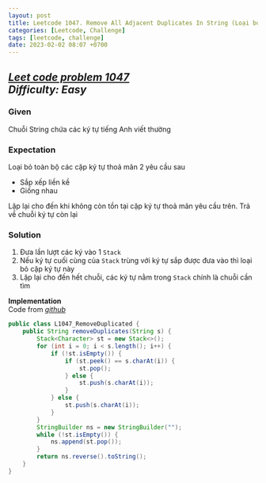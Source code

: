 ```yaml
---
layout: post
title: Leetcode 1047. Remove All Adjacent Duplicates In String (Loại bỏ tất cả các bản sao liền kề trong chuỗi)
categories: [Leetcode, Challenge]
tags: [leetcode, challenge]
date: 2023-02-02 08:07 +0700
---
```

[_Leet code problem 1047_](https://leetcode.com/problems/remove-all-adjacent-duplicates-in-string/)\
_Difficulty: Easy_
---
### Given
Chuỗi String chứa các ký tự tiếng Anh viết thường

### Expectation
Loại bỏ toàn bộ các cặp ký tự thoả mãn 2 yêu cầu sau
* Sắp xếp liền kề
* Giống nhau

Lặp lại cho đến khi không còn tồn tại cặp ký tự thoả mãn yêu cầu trên. Trả về chuỗi ký tự còn lại

### Solution

1. Đưa lần lượt các ký vào 1 `Stack`
2. Nếu ký tự cuối cùng của `Stack` trùng với ký tự sắp được đưa vào thì loại bỏ cặp ký tự này
3. Lặp lại cho đến hết chuỗi, các ký tự nằm trong `Stack` chính là chuỗi cần tìm

**Implementation**\
Code from [_github_](https://github.com/nguyentaijs/Leetcode/blob/main/src/L1047_RemoveDuplicated.java)
```java
public class L1047_RemoveDuplicated {
    public String removeDuplicates(String s) {
        Stack<Character> st = new Stack<>();
        for (int i = 0; i < s.length(); i++) {
            if (!st.isEmpty()) {
                if (st.peek() == s.charAt(i)) {
                    st.pop();
                } else {
                    st.push(s.charAt(i));
                }
            } else {
                st.push(s.charAt(i));
            }
        }
        StringBuilder ns = new StringBuilder("");
        while (!st.isEmpty()) {
            ns.append(st.pop());
        }
        return ns.reverse().toString();
    }
}
```




